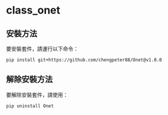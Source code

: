 # class_onet

## 安裝方法

要安裝套件，請運行以下命令：
```
pip install git+https://github.com/chengpeter88/Onet@v1.0.0
```

## 解除安裝方法

要解除安裝套件，請使用：
```
pip uninstall Onet
```
